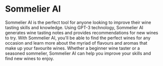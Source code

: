 # Sommelier AI

Sommelier AI is the perfect tool for anyone looking to improve their wine tasting skills and knowledge. Using GPT-3 technology, Sommelier AI generates wine tasting notes and provides recommendations for new wines to try. With Sommelier AI, you'll be able to find the perfect wines for any occasion and learn more about the myriad of flavours and aromas that make up your favourite wines. Whether a beginner wine taster or a seasoned sommelier, Sommelier AI can help you improve your skills and find new wines to enjoy.

